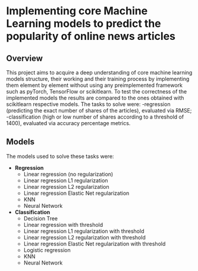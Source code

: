 # Implementing core Machine Learning models to predict the popularity of online news articles

## Overview

This project aims to acquire a deep understanding of core machine learning models structure, their working and their training process by implementing them element by element without using any preimplemented framework such as pyTorch, TensorFlow or scikitlearn. To test the correctness of the implemented models the results are compared to the ones obtained with scikitlearn respective models.
The tasks to solve were:
 -regression (predicting the exact number of shares of the articles), evaluated via RMSE;
 -classification (high or low number of shares according to a threshold of 1400), evaluated via accuracy percentage metrics.


## Models



 The models used to solve these tasks were:

- **Regression**
  - Linear regression (no regularization)
  - Linear regression L1 regularization
  - Linear regression L2 regularization
  - Linear regression Elastic Net regularization
  - KNN
  - Neural Network
- **Classification**
  - Decision Tree
  - Linear regression with threshold
  - Linear regression L1 regularization with threshold
  - Linear regression L2 regularization with threshold
  - Linear regression Elastic Net regularization with threshold
  - Logistic regression
  - KNN
  - Neural Network
 
